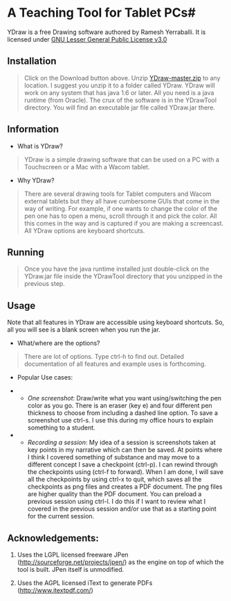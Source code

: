 # A Teaching Tool for Tablet PCs#

YDraw is a free Drawing software authored by Ramesh Yerraballi.
It is licensed under [GNU Lesser General Public License v3.0](http://www.gnu.org/licenses/lgpl-3.0.txt)

## Installation
> Click on the Download button above. Unzip [YDraw-master.zip](https://github.com/igoeco/YDraw/archive/master.zip) to any location. I suggest you unzip it to a folder called YDraw. YDraw will work on any system that has java 1.6 or later. All you need is a java runtime (from Oracle). The crux of the software is in the YDrawTool directory. You will find an executable jar file called YDraw.jar there.

## Information 
* What is YDraw?
> YDraw is a simple drawing software that can be used on a PC with a Touchscreen or a Mac with a Wacom tablet.

* Why YDraw?
> There are several drawing tools for Tablet computers and Wacom external tablets but they all have cumbersome GUIs that come in the way of writing. For example, if one wants to change the color of the pen one has to open a menu, scroll through it and pick the color. All this comes in the way and is captured if you are making a screencast. All YDraw options are keyboard shortcuts.

## Running
> Once you have the java runtime installed just double-click on the YDraw.jar file inside the YDrawTool directory that you unzipped in the previous step.

## Usage
Note that all features in YDraw are accessible using keyboard shortcuts. So, all you will see is a blank screen when you run the jar. 
* What/where are the options?
> There are lot of options. Type ctrl-h to find out. Detailed documentation of all features and example uses is forthcoming.

* Popular Use cases:
* * *One screenshot*: Draw/write what you want using/switching the pen color as you go. There is an eraser (key e) and four different pen thickness to choose from including a dashed line option. To save a screenshot use ctrl-s. I use this during my office hours to explain something to a student.

* * *Recording a session*: My idea of a session is screenshots taken at key points in my narrative which can then be saved. At points where I think I covered something of substance and may move to a different concept I save a checkpoint (ctrl-p). I can rewind through the checkpoints using <ctrl-r> (ctrl-f to forward). When I am done, I will save all the checkpoints by using ctrl-x to quit, which saves all the checkpoints as png files and creates a PDF document. The png files are higher quality than the PDF document. You can preload a previous session using ctrl-l. I do this if I want to review what I covered in the previous session and/or use that as a starting point for the current session.

## Acknowledgements: 
1. Uses the LGPL licensed freeware JPen (http://sourceforge.net/projects/jpen/)
as the engine on top of which the tool is built. JPen itself is unmodified.

2. Uses the AGPL licensed iText to generate PDFs (http://www.itextpdf.com/)
